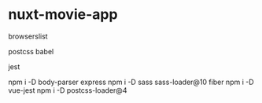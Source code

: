 # nuxt-movie-app

browserslist

postcss
babel

jest



npm i -D body-parser express
npm i -D sass sass-loader@10 fiber
npm i -D vue-jest
npm i -D postcss-loader@4
